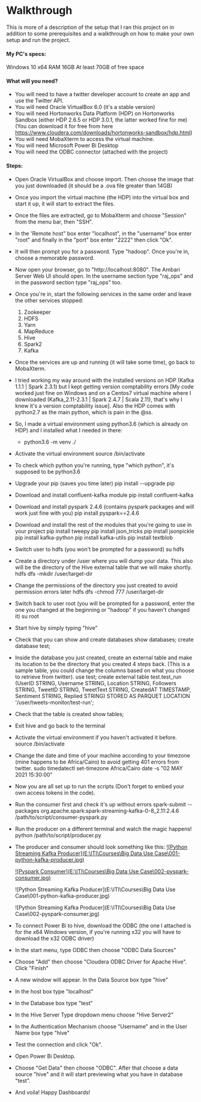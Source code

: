 # Walkthrough
This is more of a description of the setup that I ran this project on in addition to some prerequisites and a walkthrough on how to make your own setup and run the project.

#### My PC's specs:
Windows 10 x64
RAM 16GB
At least 70GB of free space

#### What will you need?
- You will need to have a twitter developer account to create an app and use the Twitter API.
- You will need Oracle VirtualBox 6.0 (it's a stable version)
- You will need Hortonworks Data Platform (HDP) on Hortonworks Sandbox (either HDP 2.6.5 or HDP 3.0.1, the latter worked fine for me)
(You can download it for free from here https://www.cloudera.com/downloads/hortonworks-sandbox/hdp.html)
- You will need MobaXterm to access the virtual machine.
- You will need Microsoft Power Bi Desktop
- You will need the ODBC connector (attached with the project)

#### Steps:

- Open Oracle VirtualBox and choose import. Then choose the image that you just downloaded (it should be a .ova file greater than 14GB)

- Once you import the virtual machine (the HDP) into the virtual box and start it up, it will start to extract the files.

- Once the files are extracted, go to MobaXterm and choose "Session" from the menu bar, then "SSH".

- In the 'Remote host" box enter "localhost", in the "username" box enter "root" and finally in the "port" box enter "2222" then click "Ok".

- It will then prompt you for a password. Type "hadoop". Once you're in, choose a memorable password.

- Now open your browser, go to "http://localhost:8080". The Ambari Server Web UI should open. In the username section type "raj_ops" and in the password section type "raj_ops" too.

- Once you're in, start the following services in the same order and leave the other services stopped:
	1. Zookeeper
	2. HDFS
	3. Yarn
	4. MapReduce
	5. Hive
	6. Spark2
	7. Kafka

- Once the services are up and running (it will take some time), go back to MobaXterm.

- I tried working my way around with the installed versions on HDP (Kafka 1.1.1 | Spark 2.3.1) but I kept getting version comptability errors [My code worked just fine on Windows and on a Centos7 virtual machine where I downloaded (Kafka_2.11-2.3.1 | Spark 2.4.7 | Scala 2.11), that's why I knew it's a version comptability issue]. Also the HDP comes with python2.7 as the main python, which is pain in the @ss.

- So, I made a virtual environment using python3.6 (which is already on HDP) and I installed what I needed in there:
	- python3.6 -m venv ./<name of your virtual environment>

- Activate the virtual environment
	source <name of your virtual environment>/bin/activate
- To check which python you're running, type "which python", it's supposed to be python3.6

- Upgrade your pip (saves you time later)
	pip install --upgrade pip

- Download and install confluent-kafka module
	pip install confluent-kafka

- Download and install pyspark 2.4.6 (contains pyspark packages and will work just fine with you)
	pip install pyspark==2.4.6

- Download and install the rest of the modules that you're going to use in your project
	pip install tweepy
	pip install json_tricks
	pip install jsonpickle
	pip install kafka-python
	pip install kafka-utils
	pip install textblob

- Switch user to hdfs (you won't be prompted for a password)
	su hdfs

- Create a directory under /user where you will dump your data. This also will be the directory of the Hive external table that we will make shortly.
	hdfs dfs -mkdir /user/target-dir

- Change the permissions of the directory you just created to avoid permission errors later
	hdfs dfs -chmod 777 /user/target-dir

- Switch back to user root (you will be prompted for a password, enter the one you changed at the beginning or "hadoop" if you haven't changed it)
	su root

- Start hive by simply typing "hive"

- Check that you can show and create databases
	show databases;
	create database test;

- Inside the database you just created, create an external table and make its location to be the directory that you created 4 steps back. 
(This is a sample table, you could change the columns based on what you choose to retrieve from twitter).
	use test;
	create external table test.test_run (UserID STRING, Username STRING, Location STRING, Followers STRING, TweetID STRING, TweetText STRING, CreatedAT TIMESTAMP, Sentiment STRING, Replied STRING) STORED AS PARQUET LOCATION '/user/tweets-monitor/test-run';

- Check that the table is created
	show tables;

- Exit hive and go back to the terminal

- Activate the virtual environment if you haven't activated it before.
	source <name of your virtual environment>/bin/activate

- Change the date and time of your machine according to your timezone (mine happens to be Africa/Cairo) to avoid getting 401 errors from twitter.
	sudo timedatectl set-timezone Africa/Cairo
	date -s "02 MAY 2021 15:30:00"

- Now you are all set up to run the scripts (Don't forget to embed your own access tokens in the code).

- Run the consumer first and check it's up without errors
	spark-submit --packages org.apache.spark:spark-streaming-kafka-0-8_2.11:2.4.6 /path/to/script/consumer-pyspark.py

- Run the producer on a different terminal and watch the magic happens!
	python /path/to/script/producer.py

- The producer and consumer should look something like this:
	[![Python Streaming Kafka Producer](E:\ITI\Courses\Big Data Use Case\001-python-kafka-producer.jpg)](https://drive.google.com/file/d/18iz4LJn_Xg43UiSfRoLljvSWGgRCWRbN/view?usp=sharing)

	[![Pyspark Consumer](E:\ITI\Courses\Big Data Use Case\002-pyspark-consumer.jpg)](https://drive.google.com/file/d/1L5vDfFVOBonvz1KdaIbEL3nq6XOOupFb/view?usp=sharing)


	![Python Streaming Kafka Producer](E:\ITI\Courses\Big Data Use Case\001-python-kafka-producer.jpg)

	![Python Streaming Kafka Producer](E:\ITI\Courses\Big Data Use Case\002-pyspark-consumer.jpg)


- To connect Power Bi to hive, download the ODBC (the one I attached is for the x64 Windows version, if you're running x32 you will have to download the x32 ODBC driver)

- In the start menu, type ODBC then choose "ODBC Data Sources"

- Choose "Add" then choose "Cloudera ODBC Driver for Apache Hive". Click "Finish"

- A new window will appear. In the Data Source box type "hive"

- In the host box type "localhost"

- In the Database box type "test"

- In the Hive Server Type dropdown menu choose "Hive Server2"

- In the Authentication Mechanism choose "Username" and in the User Name box type "hive"

- Test the connection and click "Ok".

- Open Power Bi Desktop.

- Choose "Get Data" then choose "ODBC". After that choose a data source "hive" and it will start previewing what you have in database "test".

- And voila! Happy Dashboards!


